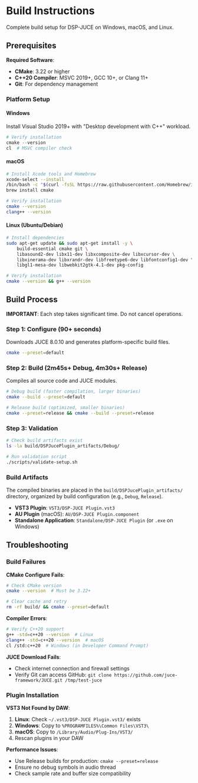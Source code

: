 # Build Instructions

Complete build setup for DSP-JUCE on Windows, macOS, and Linux.

## Prerequisites

**Required Software**:

- **CMake**: 3.22 or higher
- **C++20 Compiler**: MSVC 2019+, GCC 10+, or Clang 11+
- **Git**: For dependency management

### Platform Setup

#### Windows

Install Visual Studio 2019+ with "Desktop development with C++" workload.

```powershell
# Verify installation
cmake --version
cl  # MSVC compiler check
```

#### macOS

```bash
# Install Xcode tools and Homebrew
xcode-select --install
/bin/bash -c "$(curl -fsSL https://raw.githubusercontent.com/Homebrew/install/HEAD/install.sh)"
brew install cmake

# Verify installation  
cmake --version
clang++ --version
```

#### Linux (Ubuntu/Debian)

```bash
# Install dependencies
sudo apt-get update && sudo apt-get install -y \
    build-essential cmake git \
    libasound2-dev libx11-dev libxcomposite-dev libxcursor-dev \
    libxinerama-dev libxrandr-dev libfreetype6-dev libfontconfig1-dev \
    libgl1-mesa-dev libwebkit2gtk-4.1-dev pkg-config

# Verify installation
cmake --version && g++ --version
```

## Build Process

**IMPORTANT**: Each step takes significant time. Do not cancel operations.

### Step 1: Configure (90+ seconds)

Downloads JUCE 8.0.10 and generates platform-specific build files.

```bash
cmake --preset=default
```

### Step 2: Build (2m45s+ Debug, 4m30s+ Release)  

Compiles all source code and JUCE modules.

```bash
# Debug build (faster compilation, larger binaries)
cmake --build --preset=default

# Release build (optimized, smaller binaries)
cmake --preset=release && cmake --build --preset=release
```

### Step 3: Validation

```bash
# Check build artifacts exist
ls -la build/DSPJucePlugin_artifacts/Debug/

# Run validation script
./scripts/validate-setup.sh
```

### Build Artifacts

The compiled binaries are placed in the `build/DSPJucePlugin_artifacts/` directory,
organized by build configuration (e.g., `Debug`, `Release`).

- **VST3 Plugin**: `VST3/DSP-JUCE Plugin.vst3`
- **AU Plugin** (macOS): `AU/DSP-JUCE Plugin.component`
- **Standalone Application**: `Standalone/DSP-JUCE Plugin` (or `.exe` on Windows)

## Troubleshooting

### Build Failures

**CMake Configure Fails**:

```bash
# Check CMake version
cmake --version  # Must be 3.22+

# Clear cache and retry
rm -rf build/ && cmake --preset=default
```

**Compiler Errors**:

```bash  
# Verify C++20 support
g++ -std=c++20 --version  # Linux
clang++ -std=c++20 --version  # macOS
cl /std:c++20  # Windows (in Developer Command Prompt)
```

**JUCE Download Fails**:

- Check internet connection and firewall settings
- Verify Git can access GitHub: `git clone https://github.com/juce-framework/JUCE.git /tmp/test-juce`

### Plugin Installation

**VST3 Not Found by DAW**:

1. **Linux**: Check `~/.vst3/DSP-JUCE Plugin.vst3/` exists
2. **Windows**: Copy to `%PROGRAMFILES%\Common Files\VST3\`  
3. **macOS**: Copy to `/Library/Audio/Plug-Ins/VST3/`
4. Rescan plugins in your DAW

**Performance Issues**:

- Use Release builds for production: `cmake --preset=release`
- Ensure no debug symbols in audio thread
- Check sample rate and buffer size compatibility
